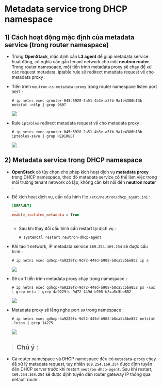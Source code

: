 # Metadata service trong DHCP namespace
## **1) Cách hoạt động mặc định của metadata service (trong router namespace)**
- Trong **OpenStack**, mặc định cần **L3 agent** để giúp metadata service hoạt động, có nghĩa cần gắn tenant network cho một **neutron router**. Trong router namesoace, một tiến trình metadata proxy sẽ chạy để xử các request metadata, iptable rule sẽ redirect metadata request về cho metadata proxy .
- Tiến trình `neutron-ns-metadata-proxy` trong router namespace listen port `9697` :
    ```
    # ip netns exec qrouter-045c5928-2a51-4b3e-a5fb-9a1e4386b13b netstat -ntlp | grep 9697
    ```
    <img src=https://i.imgur.com/AU3O1Qe.png>

- Rule `iptables` redirect metadata request về cho metadata proxy :
    ```
    # ip netns exec qrouter-045c5928-2a51-4b3e-a5fb-9a1e4386b13b iptables-save | grep REDIRECT
    ```
    <img src=https://i.imgur.com/Gw5dHtQ.png>

## **2) Metadata service trong DHCP namespace**
- **OpenStack** có tùy chọn cho phép kích hoạt dịch vụ **metadata proxy** trong DHCP namespace, theo đó metadata service có thể làm việc trong môi trường tenant network cô lập, không cần kết nối đến **neutron router** .
- Để kích hoạt dịch vụ, cần cấu hình file `/etc/neutron/dhcp_agent.ini` :
    ```ini
    [DEFAULT]
    ...
    enable_isolated_metadata = True
    ...
    ```
    - Sau khi thay đổi cấu hình cần restart lại dịch vụ :
        ```
        # systemctl restart neutron-dhcp-agent
        ```
- Khi tạo 1 network, IP metadata service `169.254.169.254` sẽ được cấu hình :
    ```
    # ip netns exec qdhcp-4a9229fc-9d72-449d-b908-b8ca5c5be852 ip a
    ```
    <img src=https://i.imgur.com/7qk0ESU.png>

- Sẽ có 1 tiến trình metadata proxy chạy trong namespace :
    ```
    # ip netns exec qdhcp-4a9229fc-9d72-449d-b908-b8ca5c5be852 ps -aux | grep meta | grep 4a9229fc-9d72-449d-b908-b8ca5c5be852
    ```
    <img src=https://i.imgur.com/tpvc7zz.png>

- Metadata proxy sẽ lắng nghe port `80` trong namespace :
    ```
    # ip netns exec qdhcp-4a9229fc-9d72-449d-b908-b8ca5c5be852 netstat -lutpn | grep 14275
    ```
    <img src=https://i.imgur.com/DKj8j3x.png>

> ## **Chú ý :**
- Cả router namespace và DHCP namespace đều có `metadata-proxy` chạy để xử lý metadata request, tuy nhiên  `169.254.169.254` được định tuyến đến DHCP server trước khi restart `neutron-dhcp-agent`. Sau khi restart, `169.254.169.254` sẽ được định tuyến đến router gateway IP thông qua default route .